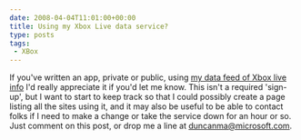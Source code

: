 ```yaml
---
date: 2008-04-04T11:01:00+00:00
title: Using my Xbox Live data service?
type: posts
tags:
 - XBox
---
```

If you've written an app, private or public, using [my data feed of Xbox live info](https://www.duncanmackenzie.net/blog/put-up-a-rest-api-for-xbox-gamertag-data/) I'd really appreciate it if you'd let me know. This isn't a required 'sign-up', but I want to start to keep track so that I could possibly create a page listing all the sites using it, and it may also be useful to be able to contact folks if I need to make a change or take the service down for an hour or so. Just comment on this post, or drop me a line at <duncanma@microsoft.com>.
